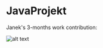 # JavaProjekt
Janek's 3-months work contribution:

![alt text](https://image.ibb.co/bLVca8/Bez_tytu_u.png)

